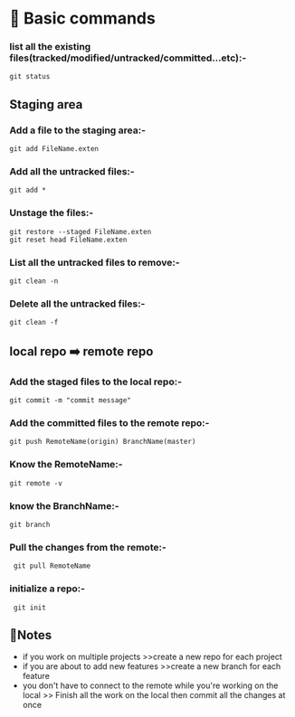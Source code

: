 # :stop_sign: Basic commands
  ### list all the existing files(tracked/modified/untracked/committed...etc):-
    git status
  ## Staging area
   ### Add a file to the staging area:-
    git add FileName.exten
   ### Add all the untracked files:-
    git add *
   ### Unstage the files:-
    git restore --staged FileName.exten
    git reset head FileName.exten
   ### List all the untracked files to remove:-
    git clean -n
   ### Delete all the untracked files:-
    git clean -f
  ## local repo :arrow_right: remote repo
   ### Add the staged files to the local repo:-
    git commit -m "commit message"
   ### Add the committed files to the remote repo:-
    git push RemoteName(origin) BranchName(master)
   ### Know the RemoteName:-
    git remote -v
   ### know the BranchName:-
    git branch
   ### Pull the changes from the remote:-
     git pull RemoteName
   ### initialize a repo:-
     git init
  
 
## 📑Notes
  * if you work on multiple projects >>create a new repo for each project
  * if you are about to add new features >>create a new branch for each feature
  * you don't have to connect to the remote while you're working on the local >> Finish all the work on the local then commit all the changes at once
